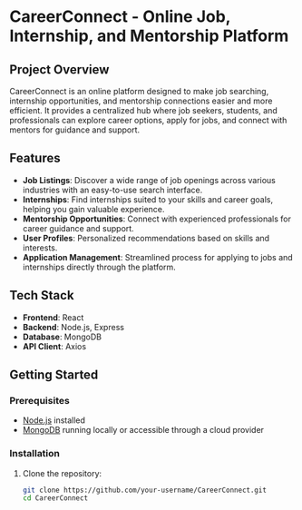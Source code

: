 # CareerConnect - Online Job, Internship, and Mentorship Platform

## Project Overview
CareerConnect is an online platform designed to make job searching, internship opportunities, and mentorship connections easier and more efficient. It provides a centralized hub where job seekers, students, and professionals can explore career options, apply for jobs, and connect with mentors for guidance and support.

## Features
- **Job Listings**: Discover a wide range of job openings across various industries with an easy-to-use search interface.
- **Internships**: Find internships suited to your skills and career goals, helping you gain valuable experience.
- **Mentorship Opportunities**: Connect with experienced professionals for career guidance and support.
- **User Profiles**: Personalized recommendations based on skills and interests.
- **Application Management**: Streamlined process for applying to jobs and internships directly through the platform.

## Tech Stack
- **Frontend**: React
- **Backend**: Node.js, Express
- **Database**: MongoDB
- **API Client**: Axios

## Getting Started
### Prerequisites
- [Node.js](https://nodejs.org/) installed
- [MongoDB](https://www.mongodb.com/) running locally or accessible through a cloud provider

### Installation
1. Clone the repository:
   ```bash
   git clone https://github.com/your-username/CareerConnect.git
   cd CareerConnect
